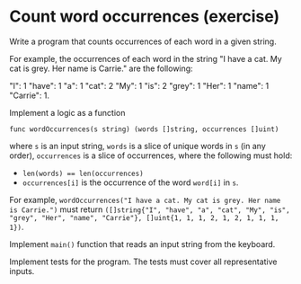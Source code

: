 # Count word occurrences (exercise)

Write a program that counts occurrences of each word in a given string.

For example, the occurrences of each word in the string "I have a cat. My cat
is grey. Her name is Carrie." are the following:

"I": 1
"have": 1
"a": 1
"cat": 2
"My": 1
"is": 2
"grey": 1
"Her": 1
"name": 1
"Carrie": 1.


Implement a logic as a function

```
func wordOccurrences(s string) (words []string, occurrences []uint)
```

where `s` is an input string, `words` is a slice of unique words in `s` (in any
order), `occurrences` is a slice of occurrences, where the following must hold:

* `len(words) == len(occurrences)`
* `occurrences[i]` is the occurrence of the word `word[i]` in `s`.

For example, `wordOccurrences("I have a cat. My cat is grey. Her name is
Carrie.")` must return `([]string{"I", "have", "a", "cat", "My", "is", "grey",
"Her", "name", "Carrie"}, []uint{1, 1, 1, 2, 1, 2, 1, 1, 1, 1})`.

Implement `main()` function that reads an input string from the keyboard.

Implement tests for the program. The tests must cover all representative inputs.
